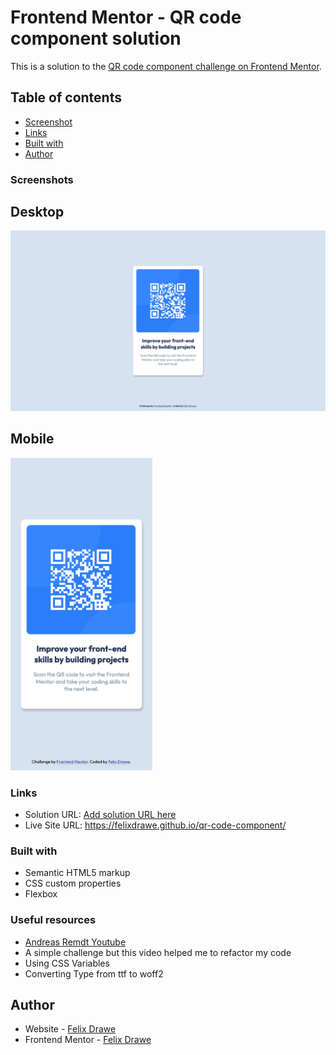 # Frontend Mentor - QR code component solution

This is a solution to the [QR code component challenge on Frontend Mentor](https://www.frontendmentor.io/challenges/qr-code-component-iux_sIO_H).

## Table of contents

- [Screenshot](#screenshot)
- [Links](#links)
- [Built with](#built-with)
- [Author](#author)

### Screenshots

## Desktop

<img src="./assets/images/desktop.png" width="600">

## Mobile

<img src="./assets/images/mobile.png" height="500">

### Links

- Solution URL: [Add solution URL here](https://your-solution-url.com)
- Live Site URL: https://felixdrawe.github.io/qr-code-component/

### Built with

- Semantic HTML5 markup
- CSS custom properties
- Flexbox

### Useful resources

- [Andreas Remdt Youtube](https://www.youtube.com/watch?v=ANOz2JJqcgc&t=354s)
- A simple challenge but this video helped me to refactor my code
- Using CSS Variables
- Converting Type from ttf to woff2

## Author

- Website - [Felix Drawe](https://www.felixdrawe.de)
- Frontend Mentor - [Felix Drawe](https://www.frontendmentor.io/profile/Felixdrawe)
